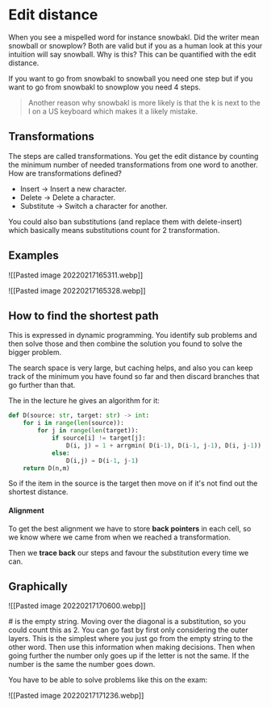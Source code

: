 # Edit distance 

When you see a mispelled word for instance snowbakl. Did the writer mean snowball or snowplow? Both are valid but if you as a human look at this your intuition will say snowball. Why is this? This can be quantified with the edit distance. 

If you want to go from snowbakl to snowball you need one step but if you want to go from snowbakl to snowplow you need 4 steps. 

> Another reason why snowbakl is more likely is that the k is next to the l on a US keyboard which makes it a likely mistake. 

## Transformations 
The steps are called transformations. You get the edit distance by counting the minimum number of needed transformations from one word to another. How are transformations defined? 

- Insert → Insert a new character. 
- Delete → Delete a character. 
- Substitute → Switch a character for another.  

You could also ban substitutions (and replace them with delete-insert) which basically means substitutions count for 2 transformation.

## Examples 

![[Pasted image 20220217165311.webp]]

![[Pasted image 20220217165328.webp]]

## How to find the shortest path

This is expressed in dynamic programming. You identify sub problems and then solve those and then combine the solution you found to solve the bigger problem.

The search space is very large, but caching helps, and also you can keep track of the minimum you have found so far and then discard branches that go further than that. 

The in the lecture he gives an algorithm for it:

```python
def D(source: str, target: str) -> int:
	for i in range(len(source)):
		for j in range(len(target)):
	    	if source[i] != target[j]:
				D(i, j) = 1 + arrgmin( D(i-1), D(i-1, j-1), D(i, j-1))
			else:
				D(i,j) = D(i-1, j-1)
	return D(n,m)
```

So if the item in the source is the target then move on if it's not find out the shortest distance.  

#### Alignment 
To get the best alignment we have to store **back pointers** in each cell, so we know where we came from when we reached a transformation. 

Then we **trace back** our steps and favour the substitution every time we can. 


## Graphically

![[Pasted image 20220217170600.webp]]

\# is the empty string. Moving over the diagonal is a substitution, so you could count this as 2. You can go fast by first only considering the outer layers. This is the simplest where you just go from the empty string to the other word. Then use this information when making decisions. Then when going further the number only goes up if the letter is not the same. If the number is the same the number goes down.

You have to be able to solve problems like this on the exam:

![[Pasted image 20220217171236.webp]]